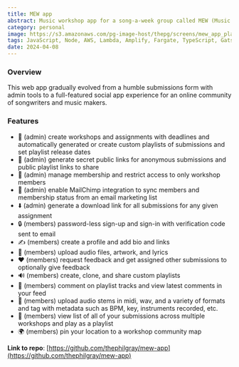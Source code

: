 ```yaml
---
title: MEW app
abstract: Music workshop app for a song-a-week group called MEW (Music Every Week).
category: personal
image: https://s3.amazonaws.com/pg-image-host/thepg/screens/mew_app_player.png
tags: JavaScript, Node, AWS, Lambda, Amplify, Fargate, TypeScript, Gatsby, Serverless, Audio
date: 2024-04-08
---
```


### Overview

This web app gradually evolved from a humble submissions form with admin tools to a full-featured social app experience for an online community of songwriters and music makers.

### Features

- 🎹 (admin) create workshops and assignments with deadlines and automatically generated or create custom playlists of submissions and set playlist release dates
- 🔗 (admin) generate secret public links for anonymous submissions and public playlist links to share
- 🔐 (admin) manage membership and restrict access to only workshop members
- 📧 (admin) enable MailChimp integration to sync members and membership status from an email marketing list
- ⬇️ (admin) generate a download link for all submissions for any given assignment
- 🔒 (members) password-less sign-up and sign-in with verification code sent to email
- ✍️ (members) create a profile and add bio and links
- 📂 (members) upload audio files, artwork, and lyrics
- ❤️ (members) request feedback and get assigned other submissions to optionally give feedback
- 🔊 (members) create, clone, and share custom playlists
- 📢 (members) comment on playlist tracks and view latest comments in your feed
- 🎺 (members) upload audio stems in midi, wav, and a variety of formats and tag with metadata such as BPM, key, instruments recorded, etc.
- 🎼 (members) view list of all of your submissions across multiple workshops and play as a playlist
- 🌍 (members) pin your location to a workshop community map

**Link to repo**: [https://github.com/thephilgray/mew-app](https://github.com/thephilgray/mew-app)

